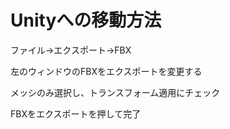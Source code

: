 # Unityへの移動方法

ファイル→エクスポート→FBX



左のウィンドウのFBXをエクスポートを変更する

メッシのみ選択し、トランスフォーム適用にチェック

FBXをエクスポートを押して完了

